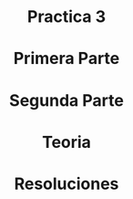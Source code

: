 <h1 align="center">Practica 3</h1>
<h1 align="center">Primera Parte</h1>
<h1 align="center">Segunda Parte</h1>
<h1 align="center">Teoria</h1>
<h1 align="center">Resoluciones</h1>


